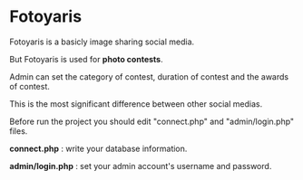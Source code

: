 # Fotoyaris

Fotoyaris is a basicly image sharing social media.

But Fotoyaris is used for <b>photo contests</b>.

Admin can set the category of contest, duration of contest and the awards of contest.

This is the most significant difference between other social medias.

Before run the project you should edit "connect.php" and "admin/login.php" files.

<b>connect.php</b> : write your database information.

<b>admin/login.php</b> : set your admin account's username and password.
